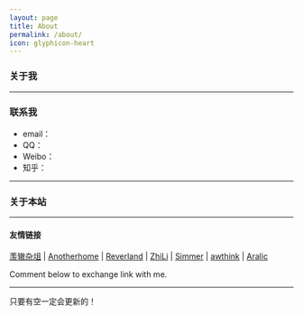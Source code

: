 ```yaml
---
layout: page
title: About
permalink: /about/
icon: glyphicon-heart
---
```


### 关于我

> 

---

### 联系我

* email：
* QQ：
* Weibo：
* 知乎：

---

### 关于本站   

 

---

#### 友情链接

[羡辙杂俎](http://zhangwenli.com/blog) \| [Anotherhome](https://www.anotherhome.net) \| [Reverland](http://reverland.org/) \| [ZhiLi](http://lizhipower.github.io/) \| [Simmer](http://simmer-jun.github.io/) \| [awthink](http://awthink.net/) \| [Aralic](http://aralic.github.io/)

Comment below to exchange link with me.  

---

只要有空一定会更新的！